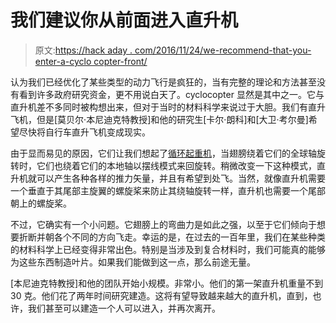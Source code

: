 # 我们建议你从前面进入直升机

> 原文:[https://hack aday . com/2016/11/24/we-recommend-that-you-enter-a-cyclo copter-front/](https://hackaday.com/2016/11/24/we-recommend-that-you-enter-a-cyclocopter-from-the-front/)

认为我们已经优化了某些类型的动力飞行是疯狂的，当有完整的理论和方法甚至没有看到许多政府研究资金，更不用说白天了。cyclocopter 显然是其中之一。它与直升机差不多同时被构想出来，但对于当时的材料科学来说过于大胆。我们有直升飞机，但是[莫贝尔·本尼迪克特教授]和他的研究生[卡尔·朗科]和[大卫·考尔曼]希望尽快将自行车直升飞机变成现实。

由于显而易见的原因，它们让我们想起了[循环起重机](http://hackaday.com/2016/10/06/maybe-your-next-robot-should-be-a-cyclocrane/)，当翅膀绕着它们的全球轴旋转时，它们也绕着它们的本地轴以摆线模式来回旋转。稍微改变一下这种模式，直升机就可以产生各种各样的推力矢量，并且有希望到处飞。当然，就像直升机需要一个垂直于其尾部主旋翼的螺旋桨来防止其绕轴旋转一样，直升机也需要一个尾部朝上的螺旋桨。

不过，它确实有一个小问题。它翅膀上的弯曲力是如此之强，以至于它们倾向于想要折断并朝各个不同的方向飞走。幸运的是，在过去的一百年里，我们在某些种类的材料科学上已经变得非常出色。特别是当涉及到复合材料时，我们可能真的能够为这些东西制造叶片。如果我们能做到这一点，那么前途无量。

[本尼迪克特教授]和他的团队开始小规模。非常小。他们的第一架直升机重量不到 30 克。他们花了两年时间研究建造。这将有望导致越来越大的直升机，直到，也许，我们甚至可以建造一个人可以进入，并再次离开。